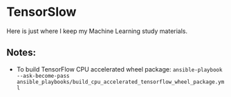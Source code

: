 # TensorSlow

Here is just where I keep my Machine Learning study materials.

## Notes:

* To build TensorFlow CPU accelerated wheel package: `ansible-playbook --ask-become-pass ansible_playbooks/build_cpu_accelerated_tensorflow_wheel_package.yml`

